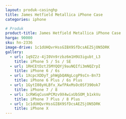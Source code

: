 ```yaml
---
layout: produk-casinghp
title: James Hetfield Metallica iPhone Case
categories: iphone

# Produk
product-title: James Hetfield Metallica iPhone Case
harga: 90000
sku: hn-2336
image-drive: 1c1dUHQvrHssGIBX9SfDcsAEZSjON5DRK
gallery:
  - url: 1q9Z2z-4jI0Vn9rzbz6m1H9U3igubt_L3
    title: iPhone 5 / 5s / SE
  - url: 1RHCEtDztJ5MYQQYj9auNQIfi3mNQZrpI
    title: iPhone 6 / 6s
  - url: 1XcpcXDDyT_phWgbQANgLcgP9sCn-8n73
    title: iPhone 6 Plus / 6s Plus
  - url: 1GytI08yHLBfx_XwfPAxMsOc0Sf390ok7
    title: iPhone 7 / 8
  - url: 1cRWGqCusmPCMzv9X4wixUbSOM_b1xkVu
    title: iPhone 7 Plus / 8 Plus
  - url: 1c1dUHQvrHssGIBX9SfDcsAEZSjON5DRK
    title: iPhone X
---
```

